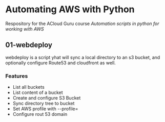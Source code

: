 # Automating AWS with Python

Respository for the ACloud Guru course *Automation scripts in python for working with AWS*

## 01-webdeploy

webdeploy is a script yhat will sync a local directory to an s3 bucket, and optionally configure Route53 and cloudfront as well.

### Features

- List all buckets
- List content of a bucket
- Create and configure S3 Bucket
- Sync directory tree to bucket
- Set AWS profile with --profile=<profileName>
- Configure rout 53 domain